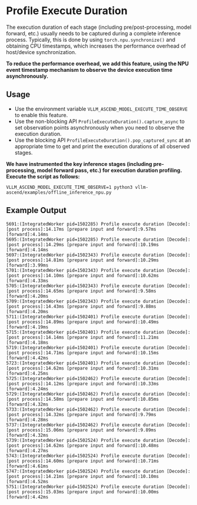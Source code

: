 # Profile Execute Duration

The execution duration of each stage (including pre/post-processing, model forward, etc.) usually needs to be captured during a complete inference process. Typically, this is done by using `torch.npu.synchronize()` and obtaining CPU timestamps, which increases the performance overhead of host/device synchronization.

**To reduce the performance overhead, we add this feature, using the NPU event timestamp mechanism to observe the device execution time asynchronously.**

## Usage
* Use the environment variable `VLLM_ASCEND_MODEL_EXECUTE_TIME_OBSERVE` to enable this feature.
* Use the non-blocking API `ProfileExecuteDuration().capture_async` to set observation points asynchronously when you need to observe the execution duration.
* Use the blocking API `ProfileExecuteDuration().pop_captured_sync` at an appropriate time to get and print the execution durations of all observed stages.

**We have instrumented the key inference stages (including pre-processing, model forward pass, etc.) for execution duration profiling. Execute the script as follows:**

```
VLLM_ASCEND_MODEL_EXECUTE_TIME_OBSERVE=1 python3 vllm-ascend/examples/offline_inference_npu.py
```

## Example Output

```
5691:(IntegratedWorker pid=1502285) Profile execute duration [Decode]: [post process]:14.17ms [prepare input and forward]:9.57ms [forward]:4.14ms
5695:(IntegratedWorker pid=1502285) Profile execute duration [Decode]: [post process]:14.29ms [prepare input and forward]:10.19ms [forward]:4.14ms
5697:(IntegratedWorker pid=1502343) Profile execute duration [Decode]: [post process]:14.81ms [prepare input and forward]:10.29ms [forward]:3.99ms
5701:(IntegratedWorker pid=1502343) Profile execute duration [Decode]: [post process]:14.10ms [prepare input and forward]:10.62ms [forward]:4.33ms
5705:(IntegratedWorker pid=1502343) Profile execute duration [Decode]: [post process]:14.65ms [prepare input and forward]:9.58ms [forward]:4.20ms
5709:(IntegratedWorker pid=1502343) Profile execute duration [Decode]: [post process]:14.43ms [prepare input and forward]:9.88ms [forward]:4.20ms
5711:(IntegratedWorker pid=1502401) Profile execute duration [Decode]: [post process]:14.89ms [prepare input and forward]:10.49ms [forward]:4.19ms
5715:(IntegratedWorker pid=1502401) Profile execute duration [Decode]: [post process]:14.14ms [prepare input and forward]:11.21ms [forward]:4.18ms
5719:(IntegratedWorker pid=1502401) Profile execute duration [Decode]: [post process]:14.71ms [prepare input and forward]:10.15ms [forward]:4.42ms
5723:(IntegratedWorker pid=1502401) Profile execute duration [Decode]: [post process]:14.62ms [prepare input and forward]:10.31ms [forward]:4.25ms
5725:(IntegratedWorker pid=1502462) Profile execute duration [Decode]: [post process]:14.12ms [prepare input and forward]:10.33ms [forward]:4.24ms
5729:(IntegratedWorker pid=1502462) Profile execute duration [Decode]: [post process]:14.58ms [prepare input and forward]:10.85ms [forward]:4.32ms
5733:(IntegratedWorker pid=1502462) Profile execute duration [Decode]: [post process]:14.32ms [prepare input and forward]:9.79ms [forward]:4.28ms
5737:(IntegratedWorker pid=1502462) Profile execute duration [Decode]: [post process]:15.06ms [prepare input and forward]:9.89ms [forward]:4.32ms
5739:(IntegratedWorker pid=1502524) Profile execute duration [Decode]: [post process]:14.62ms [prepare input and forward]:10.48ms [forward]:4.27ms
5743:(IntegratedWorker pid=1502524) Profile execute duration [Decode]: [post process]:14.60ms [prepare input and forward]:10.71ms [forward]:4.61ms
5747:(IntegratedWorker pid=1502524) Profile execute duration [Decode]: [post process]:14.21ms [prepare input and forward]:10.10ms [forward]:4.52ms
5751:(IntegratedWorker pid=1502524) Profile execute duration [Decode]: [post process]:15.03ms [prepare input and forward]:10.00ms [forward]:4.42ms

```
